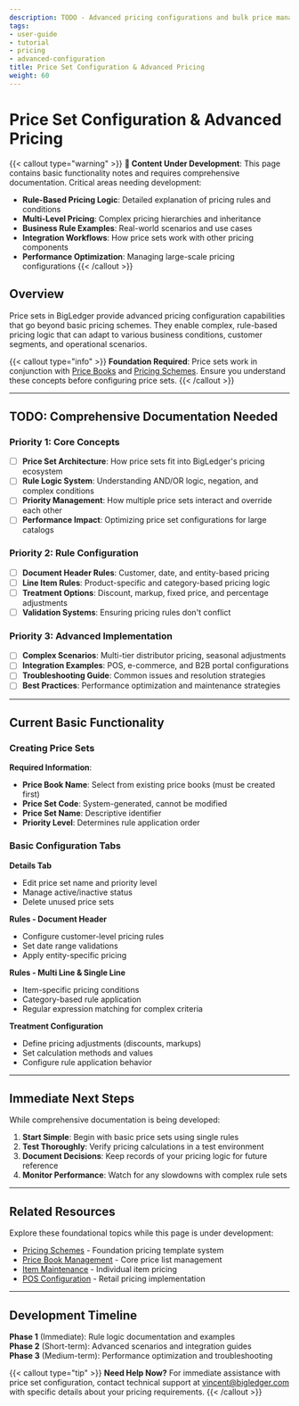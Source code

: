 ```yaml
---
description: TODO - Advanced pricing configurations and bulk price management with rule-based pricing logic and complex business scenarios.
tags:
- user-guide
- tutorial
- pricing
- advanced-configuration
title: Price Set Configuration & Advanced Pricing
weight: 60
---
```


# Price Set Configuration & Advanced Pricing

{{< callout type="warning" >}}
**🚧 Content Under Development**: This page contains basic functionality notes and requires comprehensive documentation. Critical areas needing development:

- **Rule-Based Pricing Logic**: Detailed explanation of pricing rules and conditions
- **Multi-Level Pricing**: Complex pricing hierarchies and inheritance
- **Business Rule Examples**: Real-world scenarios and use cases
- **Integration Workflows**: How price sets work with other pricing components
- **Performance Optimization**: Managing large-scale pricing configurations
{{< /callout >}}

## Overview

Price sets in BigLedger provide advanced pricing configuration capabilities that go beyond basic pricing schemes. They enable complex, rule-based pricing logic that can adapt to various business conditions, customer segments, and operational scenarios.

{{< callout type="info" >}}
**Foundation Required**: Price sets work in conjunction with [Price Books](/user-guide/price-book/) and [Pricing Schemes](/user-guide/pricing-scheme/). Ensure you understand these concepts before configuring price sets.
{{< /callout >}}

---

## TODO: Comprehensive Documentation Needed

### Priority 1: Core Concepts
- [ ] **Price Set Architecture**: How price sets fit into BigLedger's pricing ecosystem
- [ ] **Rule Logic System**: Understanding AND/OR logic, negation, and complex conditions
- [ ] **Priority Management**: How multiple price sets interact and override each other
- [ ] **Performance Impact**: Optimizing price set configurations for large catalogs

### Priority 2: Rule Configuration
- [ ] **Document Header Rules**: Customer, date, and entity-based pricing
- [ ] **Line Item Rules**: Product-specific and category-based pricing logic
- [ ] **Treatment Options**: Discount, markup, fixed price, and percentage adjustments
- [ ] **Validation Systems**: Ensuring pricing rules don't conflict

### Priority 3: Advanced Implementation
- [ ] **Complex Scenarios**: Multi-tier distributor pricing, seasonal adjustments
- [ ] **Integration Examples**: POS, e-commerce, and B2B portal configurations
- [ ] **Troubleshooting Guide**: Common issues and resolution strategies
- [ ] **Best Practices**: Performance optimization and maintenance strategies

---

## Current Basic Functionality

### Creating Price Sets

**Required Information**:
- **Price Book Name**: Select from existing price books (must be created first)
- **Price Set Code**: System-generated, cannot be modified
- **Price Set Name**: Descriptive identifier
- **Priority Level**: Determines rule application order

### Basic Configuration Tabs

**Details Tab**
- Edit price set name and priority level
- Manage active/inactive status
- Delete unused price sets

**Rules - Document Header**
- Configure customer-level pricing rules
- Set date range validations
- Apply entity-specific pricing

**Rules - Multi Line & Single Line**
- Item-specific pricing conditions
- Category-based rule application
- Regular expression matching for complex criteria

**Treatment Configuration**
- Define pricing adjustments (discounts, markups)
- Set calculation methods and values
- Configure rule application behavior

---

## Immediate Next Steps

While comprehensive documentation is being developed:

1. **Start Simple**: Begin with basic price sets using single rules
2. **Test Thoroughly**: Verify pricing calculations in a test environment
3. **Document Decisions**: Keep records of your pricing logic for future reference
4. **Monitor Performance**: Watch for any slowdowns with complex rule sets

---

## Related Resources

Explore these foundational topics while this page is under development:

- [Pricing Schemes](/user-guide/pricing-scheme/) - Foundation pricing template system
- [Price Book Management](/user-guide/price-book/) - Core price list management
- [Item Maintenance](/user-guide/item-maintenance/) - Individual item pricing
- [POS Configuration](/modules/pos/) - Retail pricing implementation

---

## Development Timeline

**Phase 1** (Immediate): Rule logic documentation and examples  
**Phase 2** (Short-term): Advanced scenarios and integration guides  
**Phase 3** (Medium-term): Performance optimization and troubleshooting

{{< callout type="tip" >}}
**Need Help Now?** For immediate assistance with price set configuration, contact technical support at vincent@bigledger.com with specific details about your pricing requirements.
{{< /callout >}}